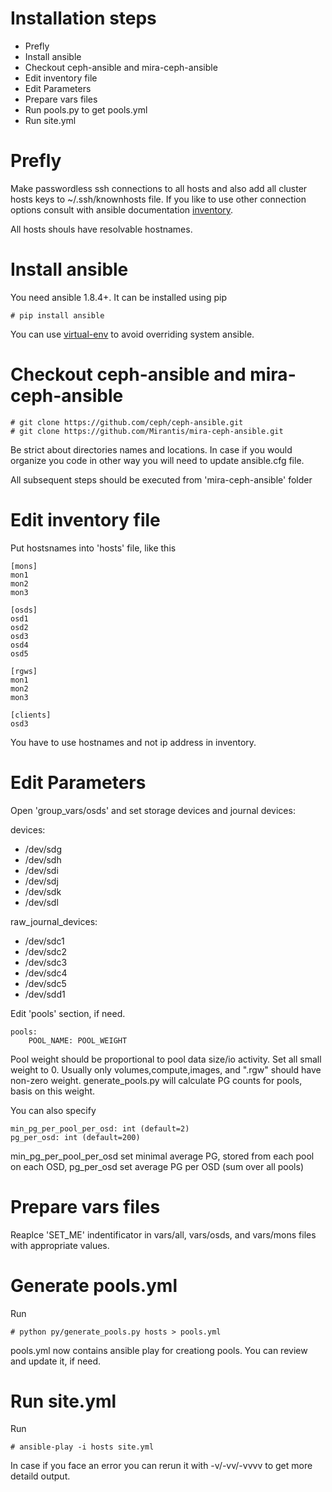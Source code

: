 Installation steps
==================

* Prefly
* Install ansible
* Checkout ceph-ansible and mira-ceph-ansible
* Edit inventory file
* Edit Parameters
* Prepare vars files
* Run pools.py to get pools.yml
* Run site.yml

Prefly
======

Make passwordless ssh connections to all hosts
and also add all cluster hosts keys to ~/.ssh/knownhosts file.
If you like to use other connection options consult with ansible documentation
[inventory][ans-inv].

All hosts shouls have resolvable hostnames.


Install ansible
===============

You need ansible 1.8.4+. It can be installed using pip

    # pip install ansible

You can use [virtual-env][venv] to avoid overriding system ansible.

Checkout ceph-ansible and mira-ceph-ansible
===========================================

    # git clone https://github.com/ceph/ceph-ansible.git
    # git clone https://github.com/Mirantis/mira-ceph-ansible.git

Be strict about directories names and locations. In case if you
would organize you code in other way you will need to update ansible.cfg file.


All subsequent steps should be executed from 'mira-ceph-ansible' folder

Edit inventory file
===================
    
Put hostsnames into 'hosts' file, like this

    [mons]
    mon1
    mon2
    mon3

    [osds]
    osd1
    osd2
    osd3
    osd4
    osd5

    [rgws]
    mon1
    mon2
    mon3

    [clients]
    osd3


You have to use hostnames and not ip address in inventory.

Edit Parameters
===============

Open 'group_vars/osds' and set storage devices and journal devices:

devices:
  - /dev/sdg 
  - /dev/sdh 
  - /dev/sdi 
  - /dev/sdj 
  - /dev/sdk 
  - /dev/sdl 

raw_journal_devices:
  - /dev/sdc1 
  - /dev/sdc2 
  - /dev/sdc3 
  - /dev/sdc4 
  - /dev/sdc5 
  - /dev/sdd1 

Edit 'pools' section, if need.

    pools:
        POOL_NAME: POOL_WEIGHT

Pool weight should be proportional to pool data size/io activity.
Set all small weight to 0. Usually only volumes,compute,images, and ".rgw"
should have non-zero weight. generate_pools.py will calculate PG counts
for pools, basis on this weight.

You can also specify 

    min_pg_per_pool_per_osd: int (default=2)
    pg_per_osd: int (default=200)

min\_pg\_per\_pool\_per\_osd set minimal average PG, stored from each pool on each OSD,
pg\_per\_osd set average PG per OSD (sum over all pools)

Prepare vars files
==================

Reaplce 'SET_ME' indentificator in vars/all, vars/osds, and vars/mons files with appropriate
values.

Generate pools.yml
==================
Run

    # python py/generate_pools.py hosts > pools.yml

pools.yml now contains ansible play for creationg pools.
You can review and update it, if need.


Run site.yml
============
Run

    # ansible-play -i hosts site.yml

In case if you face an error you can rerun it with -v/-vv/-vvvv
to get more detaild output.

[venv]: https://virtualenv.pypa.io/en/stable/
[ans-inv]: http://docs.ansible.com/ansible/intro_inventory.html


